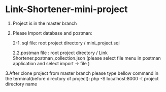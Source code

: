 
# Link-Shortener-mini-project

1. Project is in the master branch

2. Please Import database and postman:

   2-1. sql file: root project directory / mini_project.sql

   2.2.postman file : root project directory / Link Shortener.postman_collection.json (please select file menu in postman application and select import -> file )

3.After clone project from master branch please type bellow command in the terminal(before directory of project):
   php -S localhost:8000 -t project directory name
